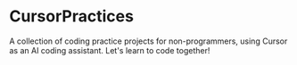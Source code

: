 # CursorPractices
A collection of coding practice projects for non-programmers, using Cursor as an AI coding assistant. Let's learn to code together!
